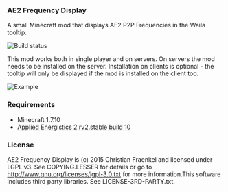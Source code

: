 ### AE2 Frequency Display
A small Minecraft mod that displays AE2 P2P Frequencies in the Waila tooltip.

![Build status](https://travis-ci.org/fraenkelc/AE2FrequencyDisplay.svg)

This mod works both in single player and on servers. On servers the mod needs to be installed on the server. Installation on clients is optional - the tooltip will only be displayed if the mod is installed on the client too.

![Example](../gh-pages/example.png)

### Requirements
* Minecraft 1.7.10
* [Applied Energistics 2 rv2.stable build 10](http://ae-mod.info/)

### License

AE2 Frequency Display is (c) 2015 Christian Fraenkel and licensed under LGPL v3. See COPYING.LESSER for details or go to http://www.gnu.org/licenses/lgpl-3.0.txt for more information.This software includes third party libraries. See LICENSE-3RD-PARTY.txt.

